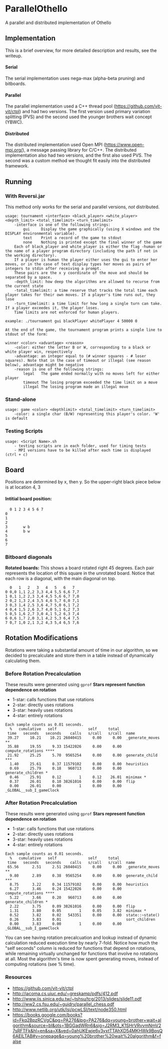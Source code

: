 # ParallelOthello
A parallel and distributed implementation of Othello

## Implementation

This is a brief overview, for more detailed description and results, see the writeup.

#### Serial

The serial implementation uses nega-max (alpha-beta pruning) and bitboards.

#### Parallel

The parallel implementation used a C++ thread pool (https://github.com/vit-vit/ctpl) and had two versions. The first version used primary variation splitting (PVS) and the second used the younger brothers wait concept (YBWC).

#### Distributed

The distributed implementation used Open MPI (https://www.open-mpi.org/), a message passing library for C/C++. The distributed implementation also had two versions, and the first also used PVS. The second was a custom method we thought fit easily into the distributed framework.

## Running

### With Reversi.jar
This method only works for the serial and parallel versions, *not* distributed.

	usage: tournament <interface> <black_player> <white_player> <depth_limit> <total_timelimit> <turn_timelimit>
		-interface is one of the following strings:
			gui 	Display the game graphically (using X windows and the DISPLAY environmental variable).
			text 	Print a record of the game to stdout
			none 	Nothing is printed except the final winner of the game
		Each of black_player and white_player is either the flag -human or the name of a player program directory (including the path if not in the working directory).
		If a player is human the player either uses the gui to enter her moves, or in the case of text display types her moves as pairs of integers to stdin after receiving a prompt.
		These pairs are the x y coordinate of the move and should be separated by a space.
		-depth_limit: how deep the algorithms are allowed to recurse from the current state
		-total_timelimit: a time reserve that tracks the total time each player takes for their own moves. If a player's time runs out, they lose
		-turn_timelimit: a time limit for how long a single turn can take. If a player exceedes it, the player loses.
		Time limits are not enforced for human players.

	example: ./tournament gui blackPlayer whitePlayer 4 50000 0

	At the end of the game, the tournament program prints a single line to stdout of the form:

	winner <color> <advantage> <reason>
		-color: either the letter B or W, corresponding to a black or white player win, respectively
		-advantage: an integer equal to (# winner squares - # loser squares). Note that in the case of timeout or illegal (see reason below), advantage might be negative
		-reason is one of the following strings:
			legal 	The game ended normally with no moves left for either player
			timeout The losing program exceeded the time limit on a move
			illegal The losing program made an illegal move
			
### Stand-alone
    usage: game <color> <depthlimit> <total_timelimit> <turn_timelimit>
        -color: a single char (B/W) representing this player's color. 'W' is default

### Testing Scripts
	usage: <Script Name>.sh
		- testing scripts are in each folder, used for timing tests
		- MPI versions have to be killed after each time is displayed (ctrl + c)



## Board

Positions are determined by x, then y. So the upper-right black piece below is at location 4, 3

#### Intitial board position:

	  0 1 2 3 4 5 6 7
	0
	1
	2
	3       w b
	4       b w
	5
	6
	7


### Bitboard diagonals

**Rotated boards:**
This shows a board rotated right 45 degrees. Each pair represents the location of this square in the unrotated board. Notice that each row is a diagonal, with the main diagonal on top.

	  0   1   2   3   4   5   6   7
	0 0,0 1,1 2,2 3,3 4,4 5,5 6,6 7,7
	1 0,1 1,2 2,3 3,4 4,5 5,6 6,7 7,0
	2 0,2 1,3 2,4 3,5 4,6 5,7 6,0 7,1
	3 0,3 1,4 2,5 3,6 4,7 5,0 6,1 7,2
	4 0,4 1,5 2,6 3,7 4,0 5,1 6,2 7,3
	5 0,5 1,6 2,7 3,0 4,1 5,2 6,3 7,4
	6 0,6 1,7 2,0 3,1 4,2 5,3 6,4 7,5
	7 0,7 1,0 2,1 3,2 4,3 5,4 6,5 7,6
	
	
	
## Rotation Modifications

Rotations were taking a substantial amount of time in our algorithm, so we decided to precalculate and store them in a table instead of dynamically calculating them.

### Before Rotation Precalculation

These results were generated using `gprof`
**Stars represent function dependence on rotation**
- 1-star: calls functions that use rotations
- 2-star: directly uses rotations
- 3-star: heavily uses rotations
- 4-star: entirely rotations

<!-- -->
    Each sample counts as 0.01 seconds.
      %   cumulative   self              self     total
     time   seconds   seconds    calls   s/call   s/call  name
     39.27     10.21    10.21 26040415     0.00     0.00  _generate_moves **
     35.88     19.55     9.33 15422026     0.00     0.00  compute_rotations ****
     21.92     25.25     5.70  9565254     0.00     0.00  generate_child ***
      1.40     25.61     0.37 11579102     0.00     0.00  heuristics
      0.69     25.79     0.18   960713     0.00     0.00  generate_children *
      0.46     25.91     0.12        1     0.12    26.01  minimax *
      0.37     26.01     0.10 38261016     0.00     0.00  flip
      0.00     26.01     0.00        1     0.00     0.00  _GLOBAL__sub_I_gameClock


### After Rotation Precalculation

These results were generated using `gprof`
**Stars represent function dependence on rotation**
- 1-star: calls functions that use rotations
- 2-star: directly uses rotations
- 3-star: heavily uses rotations
- 4-star: entirely rotations

<!-- -->
    Each sample counts as 0.01 seconds.
      %   cumulative   self              self     total
     time   seconds   seconds    calls   s/call   s/call  name
     65.56      2.51     2.51 26040415     0.00     0.00  _generate_moves **
      9.80      2.89     0.38  9565254     0.00     0.00  generate_child ***
      8.75      3.22     0.34 11579102     0.00     0.00  heuristics
      6.27      3.46     0.24 15422026     0.00     0.00  compute_rotations ****
      5.22      3.66     0.20   960713     0.00     0.00  generate_children *
      2.22      3.75     0.09 38261016     0.00     0.00  flip
      1.31      3.80     0.05        1     0.05     3.82  minimax *
      0.52      3.82     0.02   543351     0.00     0.00  state::~state()
      0.26      3.83     0.01                             sort_children
      0.00      3.83     0.00        1     0.00     0.00  _GLOBAL__sub_I_gameClock
	  
	  
	  
You can see having rotation precalcuation and lookup instead of dynamic calculation reduced execution time by nearly 7-fold. Notice how much the "self seconds" column is reduced for functions that depend on rotations, while remaining virtually unchanged for functions that involve no rotations at all. Most the algorithm's time is now spent generating moves, instead of computing rotations (see % time).

### Resources

- https://github.com/vit-vit/ctpl
- http://iacoma.cs.uiuc.edu/~greskamp/pdfs/412.pdf
- http://www.iis.sinica.edu.tw/~tshsu/tcg/2013/slides/slide11.pdf
- http://ww2.cs.fsu.edu/~guidry/parallel_chess.pdf
- http://www.netlib.org/utk/lsi/pcwLSI/text/node350.html
- https://books.google.com/books?id=Fkq2BpzRCVgC&pg=PA276&lpg=PA276&dq=young+brother+wait+algorithm&source=bl&ots=1BGGadWRn6&sig=J2RM3_K1SHrVRvvmNmV27sRFTFk&hl=en&sa=X&ved=0ahUKEwje6v3yxtTTAhXD54MKHWk9BqsQ6AEILTAB#v=onepage&q=young%20brother%20wait%20algorithm&f=false
